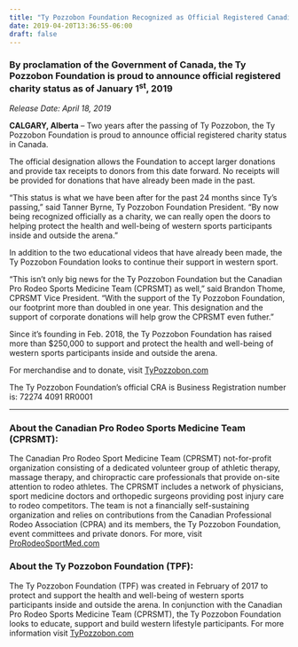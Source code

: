 ```yaml
---
title: "Ty Pozzobon Foundation Recognized as Official Registered Canadian Charity"
date: 2019-04-20T13:36:55-06:00
draft: false
---
```


### By proclamation of the Government of Canada, the Ty Pozzobon Foundation is proud to announce official registered charity status as of January 1<sup>st</sup>, 2019

_Release Date: April 18, 2019_

**CALGARY, Alberta** – Two years after the passing of Ty Pozzobon, the Ty Pozzobon Foundation is proud to announce official registered charity status in Canada.

The official designation allows the Foundation to accept larger donations and provide tax receipts to donors from this date forward. No receipts will be provided for donations that have already been made in the past.

“This status is what we have been after for the past 24 months since Ty’s passing,” said Tanner Byrne, Ty Pozzobon Foundation President. “By now being recognized officially as a charity, we can really open the doors to helping protect the health and well-being of western sports participants inside and outside the arena.”

In addition to the two educational videos that have already been made, the Ty Pozzobon Foundation looks to continue their support in western sport.

“This isn’t only big news for the Ty Pozzobon Foundation but the Canadian Pro Rodeo Sports Medicine Team (CPRSMT) as well,” said Brandon Thome, CPRSMT Vice President. “With the support of the Ty Pozzobon Foundation, our footprint more than doubled in one year. This designation and the support of corporate donations will help grow the CPRSMT even futher.”

Since it’s founding in Feb. 2018, the Ty Pozzobon Foundation has raised more than \$250,000 to support and protect the health and well-being of western sports participants inside and outside the arena.

For merchandise and to donate, visit [TyPozzobon.com](https://www.typozzobon.com)

The Ty Pozzobon Foundation’s official CRA is Business Registration number is: 72274 4091 RR0001

---

### About the Canadian Pro Rodeo Sports Medicine Team (CPRSMT):

The Canadian Pro Rodeo Sport Medicine Team (CPRSMT) not-for-profit organization consisting of a dedicated volunteer group of athletic therapy, massage therapy, and chiropractic care professionals that provide on-site attention to rodeo athletes. The CPRSMT includes a network of physicians, sport medicine doctors and orthopedic surgeons providing post injury care to rodeo competitors. The team is not a financially self-sustaining organization and relies on contributions from the Canadian Professional Rodeo Association (CPRA) and its members, the Ty Pozzobon Foundation, event committees and private donors. For more, visit [ProRodeoSportMed.com](https://www.prorodeosportmed.com/)

### About the Ty Pozzobon Foundation (TPF):

The Ty Pozzobon Foundation (TPF) was created in February of 2017 to protect and support the health and well-being of western sports participants inside and outside the arena. In conjunction with the Canadian Pro Rodeo Sports Medicine Team (CPRSMT), the Ty Pozzobon Foundation looks to educate, support and build western lifestyle participants. For more information visit [TyPozzobon.com](https://www.typozzobon.com)
